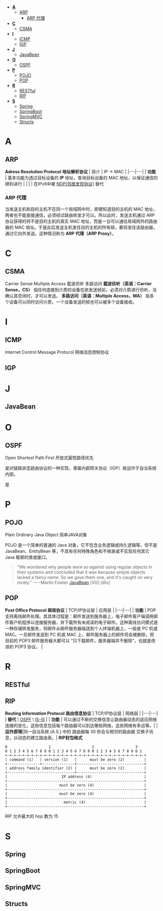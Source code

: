 
<!-- toc orderedList:0 depthFrom:1 depthTo:6 -->

- [__A__](#__a__)
	- [ARP](#arp)
		- [ARP 代理](#arp-代理)
- [__C__](#__c__)
	- [CSMA](#csma)
- [__I__](#__i__)
	- [ICMP](#icmp)
	- [IGP](#igp)
- [__J__](#__j__)
	- [JavaBean](#javabean)
- [__O__](#__o__)
	- [OSPF](#ospf)
- [__P__](#__p__)
	- [POJO](#pojo)
	- [POP](#pop)
- [__R__](#__r__)
	- [RESTful](#restful)
	- [RIP](#rip)
- [__S__](#__s__)
	- [Spring](#spring)
	- [SpringBoot](#springboot)
	- [SpringMVC](#springmvc)
	- [Structs](#structs)

<!-- tocstop -->

# __A__
## ARP
__Adress Resolution Protocol__
__地址解析协议__
| 简介  | IP -> MAC  |
|---|---|
| __功能__  | 基本功能为透过目标设备的 __IP__ 地址，查询目标设备的 MAC 地址，以保证通信的顺利进行  |
| | |
在IPv6中被 [NDP(邻居发现协议)](#NDP) 替代
### ARP 代理
当发送主机和目的主机不在同一个局域网中时，即便知道目的主机的 MAC 地址，两者也不能直接通信，必须经过路由转发才可以。所以此时，发送主机通过 ARP 协议获得的将不是目的主机的真实 MAC 地址，而是一台可以通往局域网外的路由器的 MAC 地址。于是此后发送主机发往目的主机的所有帧，都将发往该路由器，通过它向外发送。这种情况称为 __ARP 代理（ARP Proxy）__。
# __C__
## CSMA
Carrier Sense Multiple Access
载波侦听 多路访问
__载波侦听（英语：Carrier Sense，CS）__
指任何连接到介质的设备在欲发送帧前，必须对介质进行侦听，当确认其空闲时，才可以发送。
__多路访问（英语：Multiple Access，MA）__
指多个设备可以同时访问介质，一个设备发送的帧也可以被多个设备接收。
# __I__
## ICMP
Internet Control Message Protocol
网络消息控制协议
## IGP


# __J__
## JavaBean
# __O__
## OSPF
Open Shortest Path First
开放式最短路径优先

是对链路状态路由协议的一种实现，隶属内部网关协议（IGP）故运作于自治系统内部。

是

# __P__
## POJO
Plain Ordinary Java Object
简单JAVA对象

POJO 是一个简单的普通的 Java 对象，它不包含业务逻辑或持久逻辑等，但不是 JavaBean、EntityBean 等，不具有任何特殊角色和不继承或不实现任何其它 Java 框架的类或接口。
>"We wondered why people were so against using regular objects in their systems and concluded that it was because simple objects lacked a fancy name. So we gave them one, and it's caught on very nicely."
>----Martin Fowler
[JavaBean](#javabean)
[VO]
[dto]

## POP
__Post Office Protocol__
__邮局协议__
| TCP/IP协议层 | 应用层 |
|---|---|
| __功能__  | POP 支持离线邮件处理。其具体过程是：邮件发送到服务器上，电子邮件客户端调用邮件客户机程序以连接服务器，并下载所有未阅读的电子邮件。这种离线访问模式是一种存储转发服务，将邮件从邮件服务器端送到个人终端机器上，一般是 PC 机或 MAC。一旦邮件发送到 PC 机或 MAC 上，邮件服务器上的邮件将会被删除。但目前的 POP3 邮件服务器大都可以 “只下载邮件，服务器端并不删除”，也就是改进的 POP3 协议。 |
# __R__
## RESTful

## RIP
__Routing Information Protocol__
__路由信息协议__
| TCP/IP协议层 | 网络层 |
|---|---|
| __替代__  | [OSPF](#OSPF) \ [IS-IS](#IS-IS)  |
| __功能__  | 可以通过不断的交换信息让路由器动态的适应网络连接的变化，这些信息包括每个路由器可以到达哪些网络，这些网络有多远等。|
| __运作原理__|同一自治系统 (A.S.) 中的 路由器每 30 秒会与相邻的路由器 交换子讯息，以动态的建立路由表。|
__RIP封包格式__
```
0                   1                   2                   3
0 1 2 3 4 5 6 7 8 9 0 1 2 3 4 5 6 7 8 9 0 1 2 3 4 5 6 7 8 9 0 1
+-+-+-+-+-+-+-+-+-+-+-+-+-+-+-+-+-+-+-+-+-+-+-+-+-+-+-+-+-+-+-+-+
| command (1)   | version (1)   |      must be zero (2)         |
+---------------+---------------+-------------------------------+
| address family identifier (2) |      must be zero (2)         |
+-------------------------------+-------------------------------+
|                         IP address (4)                        |
+---------------------------------------------------------------+
|                        must be zero (4)                       |
+---------------------------------------------------------------+
|                        must be zero (4)                       |
+---------------------------------------------------------------+
|                          metric (4)                           |
+---------------------------------------------------------------+
```
RIP 允许最大的 hop 数为 15
# __S__
## Spring
## SpringBoot
## SpringMVC
## Structs
